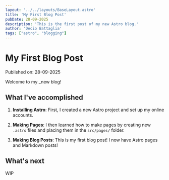 ```yaml
---
layout: '../../layouts/BaseLayout.astro'
title: 'My First Blog Post'
pubDate: 28-09-2025
description: 'This is the first post of my new Astro blog.'
author: 'Decio Battaglia'
tags: ["astro", "blogging"]
---
```

# My First Blog Post

Published on: 28-09-2025

Welcome to my _new blog!

## What I've accomplished

1. **Installing Astro**: First, I created a new Astro project and set up my online accounts.

2. **Making Pages**: I then learned how to make pages by creating new `.astro` files and placing them in the `src/pages/` folder.

3. **Making Blog Posts**: This is my first blog post! I now have Astro pages and Markdown posts!

## What's next

WIP
